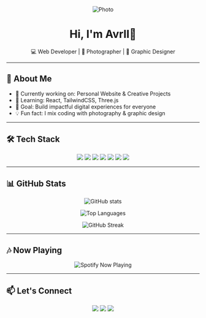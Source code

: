 <!--
**Akane-UX/Akane-UX** is a ✨ _special_ ✨ repository because its `README.md` (this file) appears on your GitHub profile.

Here are some ideas to get you started:

<!-- Banner / Header -->
<p align="center">
  <img src="https://pin.it/1g0VnQAcM" alt="Photo" />
</p>

<h1 align="center">Hi, I'm Avrll👋</h1>
<p align="center">
  💻 Web Developer | 📸 Photographer | 🎨 Graphic Designer  
</p>

---

## 🌸 About Me
- 🔭 Currently working on: Personal Website & Creative Projects  
- 🌱 Learning: React, TailwindCSS, Three.js  
- 🎯 Goal: Build impactful digital experiences for everyone  
- 💡 Fun fact: I mix coding with photography & graphic design  

---

## 🛠️ Tech Stack
<p align="center">
  <img src="https://img.shields.io/badge/Code-HTML5-orange?logo=html5" />
  <img src="https://img.shields.io/badge/Style-CSS3-blue?logo=css3" />
  <img src="https://img.shields.io/badge/Code-JavaScript-yellow?logo=javascript" />
  <img src="https://img.shields.io/badge/Framework-React-blue?logo=react" />
  <img src="https://img.shields.io/badge/Style-TailwindCSS-teal?logo=tailwindcss" />
  <img src="https://img.shields.io/badge/Tools-Photoshop-001e36?logo=adobephotoshop" />
  <img src="https://img.shields.io/badge/Tools-Lightroom-31A8FF?logo=adobelightroom" />
</p>

---

## 📊 GitHub Stats
<p align="center">
  <img src="https://github-readme-stats.vercel.app/api?username=Akane-UX&show_icons=true&theme=tokyonight" alt="GitHub stats" />
</p>
<p align="center">
  <img src="https://github-readme-stats.vercel.app/api/top-langs/?username=Akane-UX&layout=compact&theme=tokyonight" alt="Top Languages" />
</p>
<p align="center">
  <img src="https://streak-stats.demolab.com?user=Akane-UX&theme=tokyonight&hide_border=true" alt="GitHub Streak" />
</p>

---

## 🎶 Now Playing
<p align="center">
  <img src="https://novatorem.vercel.app/api/spotify" alt="Spotify Now Playing" />
</p>

---

## 📫 Let's Connect
<p align="center">
  <a href="https://instagram.com/ezrafirelza"><img src="https://img.shields.io/badge/Instagram-E4405F?logo=instagram&logoColor=white" /></a>
  <a href="https://linkedin.com/in/yourusername"><img src="https://img.shields.io/badge/LinkedIn-0A66C2?logo=linkedin&logoColor=white" /></a>
  <a href="mailto:frelezra@gmail.com"><img src="https://img.shields.io/badge/Email-D14836?logo=gmail&logoColor=white" /></a>
</p>
